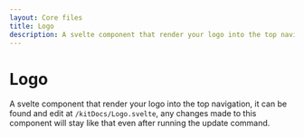 ```yaml
---
layout: Core files
title: Logo
description: A svelte component that render your logo into the top navigation.
---
```


# Logo
A svelte component that render your logo into the top navigation, it can be found and edit at `/kitDocs/Logo.svelte`, 
any changes made to this component will stay like that even after running the update command.